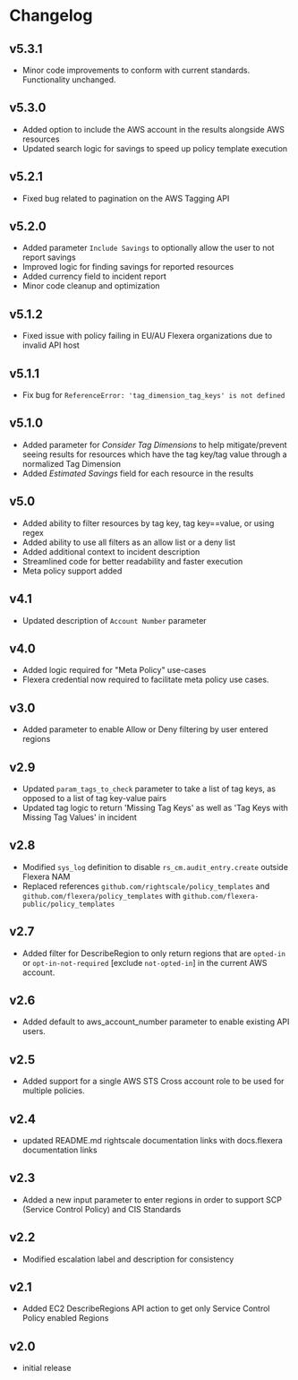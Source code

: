 # Changelog

## v5.3.1

- Minor code improvements to conform with current standards. Functionality unchanged.

## v5.3.0

- Added option to include the AWS account in the results alongside AWS resources
- Updated search logic for savings to speed up policy template execution

## v5.2.1

- Fixed bug related to pagination on the AWS Tagging API

## v5.2.0

- Added parameter `Include Savings` to optionally allow the user to not report savings
- Improved logic for finding savings for reported resources
- Added currency field to incident report
- Minor code cleanup and optimization

## v5.1.2

- Fixed issue with policy failing in EU/AU Flexera organizations due to invalid API host

## v5.1.1

- Fix bug for `ReferenceError: 'tag_dimension_tag_keys' is not defined`

## v5.1.0

- Added parameter for *Consider Tag Dimensions* to help mitigate/prevent seeing results for resources which have the tag key/tag value through a normalized Tag Dimension
- Added *Estimated Savings* field for each resource in the results

## v5.0

- Added ability to filter resources by tag key, tag key==value, or using regex
- Added ability to use all filters as an allow list or a deny list
- Added additional context to incident description
- Streamlined code for better readability and faster execution
- Meta policy support added

## v4.1

- Updated description of `Account Number` parameter

## v4.0

- Added logic required for "Meta Policy" use-cases
- Flexera credential now required to facilitate meta policy use cases.

## v3.0

- Added parameter to enable Allow or Deny filtering by user entered regions

## v2.9

- Updated `param_tags_to_check` parameter to take a list of tag keys, as opposed to a list of tag key-value pairs
- Updated tag logic to return 'Missing Tag Keys' as well as 'Tag Keys with Missing Tag Values' in incident

## v2.8

- Modified `sys_log` definition to disable `rs_cm.audit_entry.create` outside Flexera NAM
- Replaced references `github.com/rightscale/policy_templates` and `github.com/flexera/policy_templates` with `github.com/flexera-public/policy_templates`

## v2.7

- Added filter for DescribeRegion to only return regions that are `opted-in` or `opt-in-not-required` [exclude `not-opted-in`] in the current AWS account.

## v2.6

- Added default to aws_account_number parameter to enable existing API users.

## v2.5

- Added support for a single AWS STS Cross account role to be used for multiple policies.

## v2.4

- updated README.md rightscale documentation links with docs.flexera documentation links

## v2.3

- Added a new input parameter to enter regions in order to support SCP (Service Control Policy) and CIS Standards

## v2.2

- Modified escalation label and description for consistency

## v2.1

- Added EC2 DescribeRegions API action to get only Service Control Policy enabled Regions

## v2.0

- initial release

